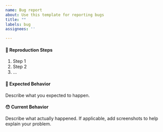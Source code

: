 ```yaml
---
name: Bug report
about: Use this template for reporting bugs
title: ""
labels: bug
assignees: ''

---
```



#### 🔄 Reproduction Steps

1. Step 1
2. Step 2
3. ...

#### 🤔 Expected Behavior

Describe what you expected to happen.

#### 😯 Current Behavior

Describe what actually happened. If applicable, add screenshots to help explain your problem.



